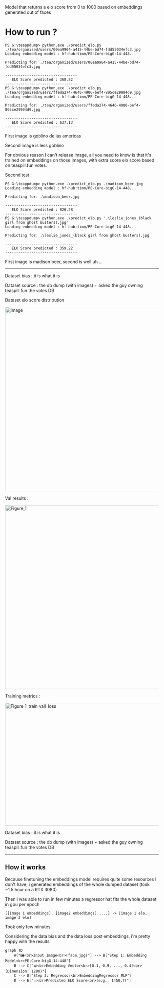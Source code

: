 Model that returns a elo score from 0 to 1000 based on embeddings generated out of faces

# How to run ? 


```text
PS G:\teappdump> python.exe .\predict_elo.py ./tea/organized/users/00ea9964-a415-44be-bd74-fdd55034efc3.jpg
Loading embedding model : hf-hub:timm/PE-Core-bigG-14-448...

Predicting for: ./tea/organized/users/00ea9964-a415-44be-bd74-fdd55034efc3.jpg

---------------------------------
   ELO Score predicted : 368.82
---------------------------------
PS G:\teappdump> python.exe .\predict_elo.py ./tea/organized/users/ffeda274-4646-4906-bef4-805ce29904d9.jpg
Loading embedding model : hf-hub:timm/PE-Core-bigG-14-448...

Predicting for: ./tea/organized/users/ffeda274-4646-4906-bef4-805ce29904d9.jpg

---------------------------------
   ELO Score predicted : 637.13
---------------------------------
```




First image is goblino de las americas

Second image is less goblino

For obvious reason I can't release image, all you need to know is that it's trained on embeddings on those images, with extra score elo score based on teaspill.fun votes.



Second test : 


```text
PS G:\teappdump> python.exe .\predict_elo.py .\madison_beer.jpg
Loading embedding model : hf-hub:timm/PE-Core-bigG-14-448...

Predicting for: .\madison_beer.jpg

---------------------------------
   ELO Score predicted : 826.28
---------------------------------
PS G:\teappdump> python.exe .\predict_elo.py '.\leslie_jones_(black girl from ghost busters).jpg'
Loading embedding model : hf-hub:timm/PE-Core-bigG-14-448...

Predicting for: .\leslie_jones_(black girl from ghost busters).jpg

---------------------------------
   ELO Score predicted : 359.22
---------------------------------
```


First image is madison beer, second is well uh ...





------------

Dataset bias : it is what it is

Dataset source : the db dump (with images) + asked the guy owning teaspill.fun the votes DB


Dataset elo score distribution 

<img width="1188" height="601" alt="image" src="https://github.com/user-attachments/assets/3bb30101-cf66-44ca-8f94-4001189523ee" />


Val results  : 

<img width="600" height="600" alt="Figure_1" src="https://github.com/user-attachments/assets/ce0a5366-45e1-4ec1-afe3-5404831b3b93" />


Training metrics : 

<img width="700" height="400" alt="Figure_1_train_vall_loss" src="https://github.com/user-attachments/assets/49c5ad54-c75f-40ca-bd71-ff0b9eb4ddee" />


Dataset bias : it is what it is

Dataset source : the db dump (with images) + asked the guy owning teaspill.fun the votes DB

---

## How it works


Because finetuning the embeddings model requires quite some resources I don't have, i generated embeddings of the whole dumped dataset (took ~1.5 hour on a RTX 3080)

Then i was able to run in few minutes a regressor hat fits the whole dataset in gpu per epoch 

`[[image 1 embeddings], [image2 embeddings] ....] -> [image 1 elo, image 2 elo]`

Took only few minutes

Considering the data bias and the data loss post embeddings, i'm pretty happy with the results



```mermaid
graph TD
    A["🖼️<br>Input Image<br>(face.jpg)"] --> B["Step 1: Embedding Model<br>PE-Core-bigG-14-448"]
    B --> C["📊<br>Embedding Vector<br>[0.1, 0.9, ..., 0.4]<br>(Dimension: 1280)"]
    C --> D["Step 2: Regressor<br>EmbeddingRegressor MLP"]
    D --> E["📈<br>Predicted ELO Score<br>(e.g., 1450.7)"]

```
